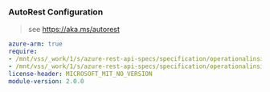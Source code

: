 ### AutoRest Configuration

> see https://aka.ms/autorest

``` yaml
azure-arm: true
require:
- /mnt/vss/_work/1/s/azure-rest-api-specs/specification/operationalinsights/resource-manager/readme.md
- /mnt/vss/_work/1/s/azure-rest-api-specs/specification/operationalinsights/resource-manager/readme.go.md
license-header: MICROSOFT_MIT_NO_VERSION
module-version: 2.0.0
```